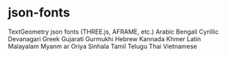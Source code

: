 # json-fonts
TextGeometry json fonts (THREE.js, AFRAME, etc.) Arabic Bengali Cyrillic Devanagari Greek Gujarati Gurmukhi Hebrew Kannada Khmer Latin Malayalam Myanm ar Oriya Sinhala Tamil Telugu Thai Vietnamese
